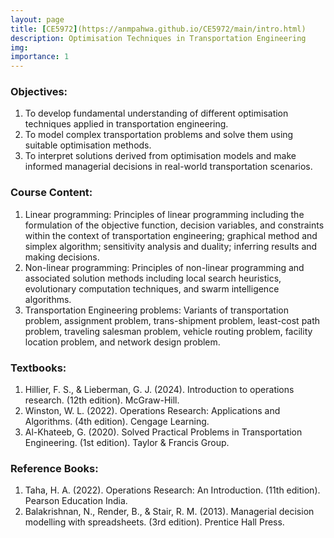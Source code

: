 ```yaml
---
layout: page
title: [CE5972](https://anmpahwa.github.io/CE5972/main/intro.html)
description: Optimisation Techniques in Transportation Engineering
img:
importance: 1
---
```


### Objectives:

1. To develop fundamental understanding of different optimisation techniques applied in transportation engineering.
2. To model complex transportation problems and solve them using suitable optimisation methods.
3. To interpret solutions derived from optimisation models and make informed managerial decisions in real-world transportation scenarios.

### Course Content:

1. Linear programming: Principles of linear programming including the formulation of the objective function, decision variables, and constraints within the context of transportation engineering; graphical method and simplex algorithm; sensitivity analysis and duality; inferring results and making decisions.
2. Non-linear programming: Principles of non-linear programming and associated solution methods including local search heuristics, evolutionary computation techniques, and swarm intelligence algorithms.
3. Transportation Engineering problems: Variants of transportation problem, assignment problem, trans-shipment problem, least-cost path problem, traveling salesman problem, vehicle routing problem, facility location problem, and network design problem.

### Textbooks:

1. Hillier, F. S., & Lieberman, G. J. (2024). Introduction to operations research. (12th edition). McGraw-Hill.
2. Winston, W. L. (2022). Operations Research: Applications and Algorithms. (4th edition). Cengage Learning.
3. Al-Khateeb, G. (2020). Solved Practical Problems in Transportation Engineering. (1st edition). Taylor & Francis Group.

### Reference Books:

1. Taha, H. A. (2022). Operations Research: An Introduction. (11th edition). Pearson Education India.
2. Balakrishnan, N., Render, B., & Stair, R. M. (2013). Managerial decision modelling with spreadsheets. (3rd edition). Prentice Hall Press.
